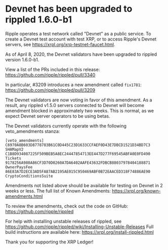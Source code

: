 # Devnet has been upgraded to rippled 1.6.0-b1

Ripple operates a test network called "Devnet" as a public service. To create a Devnet test account with test XRP, or to access Ripple's Devnet servers, see <https://xrpl.org/xrp-testnet-faucet.html>.

As of April 8, 2020, the Devnet validators have been upgraded to rippled version 1.6.0-b1.

View a list of the PRs included in this release: https://github.com/ripple/rippled/pull/3340

In particular, #3209 introduces a new amendment called `fix1781`: https://github.com/ripple/rippled/pull/3209

The Devnet validators are now voting in favor of this amendment. As a result, any rippled v1.5.0 servers connected to Devnet will become amendment blocked in approximately two weeks. This is normal, as we expect Devnet server operators to be using betas.

The Devnet validators currently operate with the following veto_amendments stanza:

```
[veto_amendments]
C6970A8B603D8778783B61C0D445C23D1633CCFAEF0D43E7DBCD1521D34BD7C3 SHAMapV2
C1B8D934087225F509BEB5A8EC24447854713EE447D277F69545ABFA0E0FD490 Tickets
9178256A980A86CF3D70D0260A7DA6402AAFE43632FDBCB88037978404188871 OwnerPaysFee
86E83A7D2ECE3AD5FA87AB2195AE015C950469ABF0B72EAACED318F74886AE90 CryptoConditionsSuite
```

Amendments not listed above should be available for testing on Devnet in 2 weeks or less. The full list of Known Amendments: https://xrpl.org/known-amendments.html

To review the amendments, check out the code on GitHub: <https://github.com/ripple/rippled>

For help with installing unstable releases of rippled, see <https://github.com/ripple/rippled/wiki/Installing-Unstable-Releases>
Full build instructions are available here: https://xrpl.org/install-rippled.html

Thank you for supporting the XRP Ledger!
